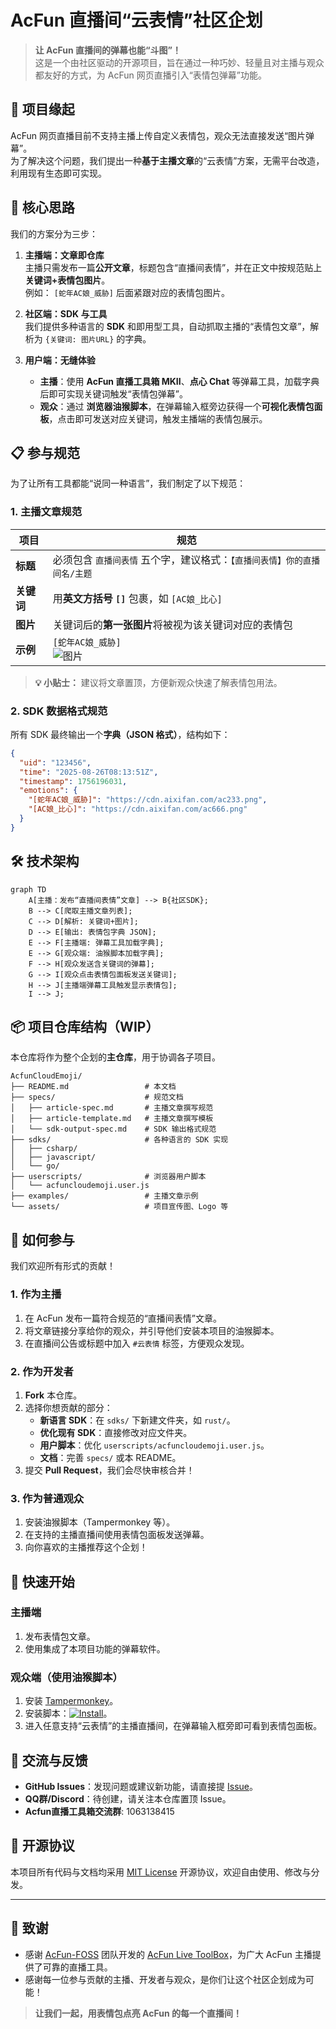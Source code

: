 # AcFun 直播间“云表情”社区企划

> **让 AcFun 直播间的弹幕也能“斗图”！**  
> 这是一个由社区驱动的开源项目，旨在通过一种巧妙、轻量且对主播与观众都友好的方式，为 AcFun 网页直播引入“表情包弹幕”功能。

## 📌 项目缘起

AcFun 网页直播目前不支持主播上传自定义表情包，观众无法直接发送“图片弹幕”。  
为了解决这个问题，我们提出一种**基于主播文章**的“云表情”方案，无需平台改造，利用现有生态即可实现。

## 🎯 核心思路

我们的方案分为三步：

1.  **主播端：文章即仓库**  
    主播只需发布一篇**公开文章**，标题包含“直播间表情”，并在正文中按规范贴上**关键词+表情包图片**。  
    例如： `[蛇年AC娘_威胁]` 后面紧跟对应的表情包图片。

2.  **社区端：SDK 与工具**  
    我们提供多种语言的 **SDK** 和即用型工具，自动抓取主播的“表情包文章”，解析为 `{关键词: 图片URL}` 的字典。

3.  **用户端：无缝体验**  
    *   **主播**：使用 **AcFun 直播工具箱 MKII**、**点心 Chat** 等弹幕工具，加载字典后即可实现关键词触发“表情包弹幕”。
    *   **观众**：通过 **浏览器油猴脚本**，在弹幕输入框旁边获得一个**可视化表情包面板**，点击即可发送对应关键词，触发主播端的表情包展示。

## 📋 参与规范

为了让所有工具都能“说同一种语言”，我们制定了以下规范：

### 1. 主播文章规范

| 项目 | 规范 |
|------|------|
| **标题** | 必须包含 `直播间表情` 五个字，建议格式：`【直播间表情】你的直播间名/主题` |
| **关键词** | 用**英文方括号 `[]`** 包裹，如 `[AC娘_比心]` |
| **图片** | 关键词后的**第一张图片**将被视为该关键词对应的表情包 |
| **示例** | `[蛇年AC娘_威胁]`<br>![图片](https://imgs.aixifan.com/newUpload/10845128_59c608a89e6940878023087e5182cd6e.gif) |

> **💡 小贴士：** 建议将文章置顶，方便新观众快速了解表情包用法。

### 2. SDK 数据格式规范

所有 SDK 最终输出一个**字典（JSON 格式）**，结构如下：

```json
{
  "uid": "123456",
  "time": "2025-08-26T08:13:51Z",
  "timestamp": 1756196031,
  "emotions": {
    "[蛇年AC娘_威胁]": "https://cdn.aixifan.com/ac233.png",
    "[AC娘_比心]": "https://cdn.aixifan.com/ac666.png"
  }
}
```

## 🛠️ 技术架构

```mermaid
graph TD
    A[主播：发布“直播间表情”文章] --> B{社区SDK};
    B --> C[爬取主播文章列表];
    C --> D[解析: 关键词+图片];
    D --> E[输出: 表情包字典 JSON];
    E --> F[主播端: 弹幕工具加载字典];
    E --> G[观众端: 油猴脚本加载字典];
    F --> H[观众发送含关键词的弹幕];
    G --> I[观众点击表情包面板发送关键词];
    H --> J[主播端弹幕工具触发显示表情包];
    I --> J;
```

## 📦 项目仓库结构（WIP）

本仓库将作为整个企划的**主仓库**，用于协调各子项目。

```
AcfunCloudEmoji/
├── README.md                 # 本文档
├── specs/                    # 规范文档
│   ├── article-spec.md       # 主播文章撰写规范
│   ├── article-template.md   # 主播文章撰写模板
│   └── sdk-output-spec.md    # SDK 输出格式规范
├── sdks/                     # 各种语言的 SDK 实现
│   ├── csharp/
│   ├── javascript/
│   └── go/
├── userscripts/              # 浏览器用户脚本
│   └── acfuncloudemoji.user.js
├── examples/                 # 主播文章示例
└── assets/                   # 项目宣传图、Logo 等
```

## 🤝 如何参与

我们欢迎所有形式的贡献！

### 1. 作为主播
1.  在 AcFun 发布一篇符合规范的“直播间表情”文章。
2.  将文章链接分享给你的观众，并引导他们安装本项目的油猴脚本。
3.  在直播间公告或标题中加入 `#云表情` 标签，方便观众发现。

### 2. 作为开发者
1.  **Fork** 本仓库。
2.  选择你想贡献的部分：
    *   **新语言 SDK**：在 `sdks/` 下新建文件夹，如 `rust/`。
    *   **优化现有 SDK**：直接修改对应文件夹。
    *   **用户脚本**：优化 `userscripts/acfuncloudemoji.user.js`。
    *   **文档**：完善 `specs/` 或本 README。
3.  提交 **Pull Request**，我们会尽快审核合并！

### 3. 作为普通观众
1.  安装油猴脚本（Tampermonkey 等）。
2.  在支持的主播直播间使用表情包面板发送弹幕。
3.  向你喜欢的主播推荐这个企划！

## 🚀 快速开始

### 主播端
1. 发布表情包文章。
2. 使用集成了本项目功能的弹幕软件。

### 观众端（使用油猴脚本）
1.  安装 [Tampermonkey](https://www.tampermonkey.net/)。
2.  安装脚本：[![Install](https://img.shields.io/badge/Install-latest-blue?style=flat-square&logo=tampermonkey)](https://github.com/MiegoLive/AcfunCloudEmoji/raw/main/userscripts/acfuncloudemoji.user.js)。
3.  进入任意支持“云表情”的主播直播间，在弹幕输入框旁即可看到表情包面板。

## 📢 交流与反馈
*   **GitHub Issues**：发现问题或建议新功能，请直接提 [Issue](https://github.com/MiegoLive/AcfunCloudEmoji/issues)。
*   **QQ群/Discord**：待创建，请关注本仓库置顶 Issue。
*   **Acfun直播工具箱交流群**: 1063138415

## 📄 开源协议
本项目所有代码与文档均采用 [MIT License](LICENSE) 开源协议，欢迎自由使用、修改与分发。

---

## 🙏 致谢
*   感谢 [AcFun-FOSS](https://github.com/ACFUN-FOSS) 团队开发的 [AcFun Live ToolBox](https://github.com/ACFUN-FOSS/acfun-live-toolbox-MKII)，为广大 AcFun 主播提供了可靠的直播工具。
*   感谢每一位参与贡献的主播、开发者与观众，是你们让这个社区企划成为可能！

> **让我们一起，用表情包点亮 AcFun 的每一个直播间！**
